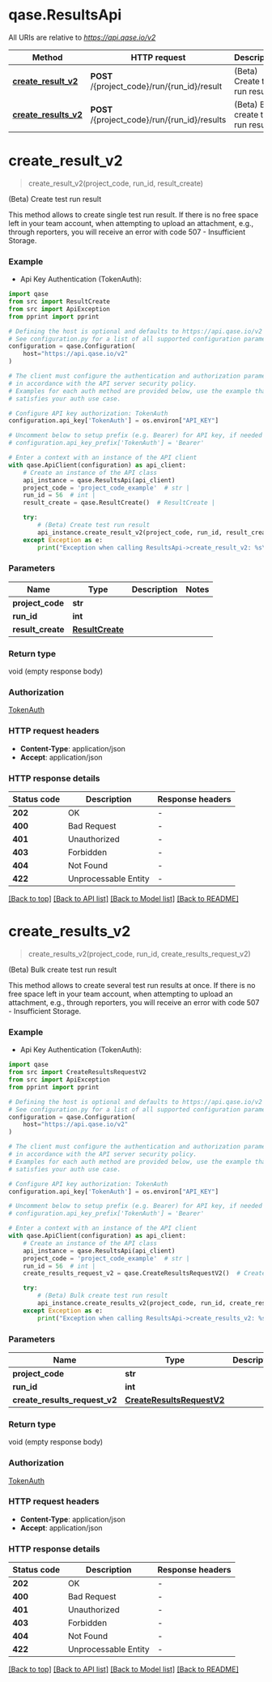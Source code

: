 # qase.ResultsApi

All URIs are relative to *https://api.qase.io/v2*

Method | HTTP request | Description
------------- | ------------- | -------------
[**create_result_v2**](ResultsApi.md#create_result_v2) | **POST** /{project_code}/run/{run_id}/result | (Beta) Create test run result
[**create_results_v2**](ResultsApi.md#create_results_v2) | **POST** /{project_code}/run/{run_id}/results | (Beta) Bulk create test run result


# **create_result_v2**
> create_result_v2(project_code, run_id, result_create)

(Beta) Create test run result

This method allows to create single test run result.  If there is no free space left in your team account, when attempting to upload an attachment, e.g., through reporters, you will receive an error with code 507 - Insufficient Storage. 

### Example

* Api Key Authentication (TokenAuth):

```python
import qase
from src import ResultCreate
from src import ApiException
from pprint import pprint

# Defining the host is optional and defaults to https://api.qase.io/v2
# See configuration.py for a list of all supported configuration parameters.
configuration = qase.Configuration(
    host="https://api.qase.io/v2"
)

# The client must configure the authentication and authorization parameters
# in accordance with the API server security policy.
# Examples for each auth method are provided below, use the example that
# satisfies your auth use case.

# Configure API key authorization: TokenAuth
configuration.api_key['TokenAuth'] = os.environ["API_KEY"]

# Uncomment below to setup prefix (e.g. Bearer) for API key, if needed
# configuration.api_key_prefix['TokenAuth'] = 'Bearer'

# Enter a context with an instance of the API client
with qase.ApiClient(configuration) as api_client:
    # Create an instance of the API class
    api_instance = qase.ResultsApi(api_client)
    project_code = 'project_code_example'  # str | 
    run_id = 56  # int | 
    result_create = qase.ResultCreate()  # ResultCreate | 

    try:
        # (Beta) Create test run result
        api_instance.create_result_v2(project_code, run_id, result_create)
    except Exception as e:
        print("Exception when calling ResultsApi->create_result_v2: %s\n" % e)
```



### Parameters


Name | Type | Description  | Notes
------------- | ------------- | ------------- | -------------
 **project_code** | **str**|  | 
 **run_id** | **int**|  | 
 **result_create** | [**ResultCreate**](ResultCreate.md)|  | 

### Return type

void (empty response body)

### Authorization

[TokenAuth](../README.md#TokenAuth)

### HTTP request headers

 - **Content-Type**: application/json
 - **Accept**: application/json

### HTTP response details

| Status code | Description | Response headers |
|-------------|-------------|------------------|
**202** | OK |  -  |
**400** | Bad Request |  -  |
**401** | Unauthorized |  -  |
**403** | Forbidden |  -  |
**404** | Not Found |  -  |
**422** | Unprocessable Entity |  -  |

[[Back to top]](#) [[Back to API list]](../README.md#documentation-for-api-endpoints) [[Back to Model list]](../README.md#documentation-for-models) [[Back to README]](../README.md)

# **create_results_v2**
> create_results_v2(project_code, run_id, create_results_request_v2)

(Beta) Bulk create test run result

This method allows to create several test run results at once.  If there is no free space left in your team account, when attempting to upload an attachment, e.g., through reporters, you will receive an error with code 507 - Insufficient Storage. 

### Example

* Api Key Authentication (TokenAuth):

```python
import qase
from src import CreateResultsRequestV2
from src import ApiException
from pprint import pprint

# Defining the host is optional and defaults to https://api.qase.io/v2
# See configuration.py for a list of all supported configuration parameters.
configuration = qase.Configuration(
    host="https://api.qase.io/v2"
)

# The client must configure the authentication and authorization parameters
# in accordance with the API server security policy.
# Examples for each auth method are provided below, use the example that
# satisfies your auth use case.

# Configure API key authorization: TokenAuth
configuration.api_key['TokenAuth'] = os.environ["API_KEY"]

# Uncomment below to setup prefix (e.g. Bearer) for API key, if needed
# configuration.api_key_prefix['TokenAuth'] = 'Bearer'

# Enter a context with an instance of the API client
with qase.ApiClient(configuration) as api_client:
    # Create an instance of the API class
    api_instance = qase.ResultsApi(api_client)
    project_code = 'project_code_example'  # str | 
    run_id = 56  # int | 
    create_results_request_v2 = qase.CreateResultsRequestV2()  # CreateResultsRequestV2 | 

    try:
        # (Beta) Bulk create test run result
        api_instance.create_results_v2(project_code, run_id, create_results_request_v2)
    except Exception as e:
        print("Exception when calling ResultsApi->create_results_v2: %s\n" % e)
```



### Parameters


Name | Type | Description  | Notes
------------- | ------------- | ------------- | -------------
 **project_code** | **str**|  | 
 **run_id** | **int**|  | 
 **create_results_request_v2** | [**CreateResultsRequestV2**](CreateResultsRequestV2.md)|  | 

### Return type

void (empty response body)

### Authorization

[TokenAuth](../README.md#TokenAuth)

### HTTP request headers

 - **Content-Type**: application/json
 - **Accept**: application/json

### HTTP response details

| Status code | Description | Response headers |
|-------------|-------------|------------------|
**202** | OK |  -  |
**400** | Bad Request |  -  |
**401** | Unauthorized |  -  |
**403** | Forbidden |  -  |
**404** | Not Found |  -  |
**422** | Unprocessable Entity |  -  |

[[Back to top]](#) [[Back to API list]](../README.md#documentation-for-api-endpoints) [[Back to Model list]](../README.md#documentation-for-models) [[Back to README]](../README.md)

